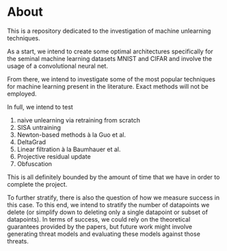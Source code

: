 # About

This is a repository dedicated to the investigation of machine unlearning techniques.  

As a start, we intend to create some optimal architectures specifically for the seminal machine learning datasets MNIST and CIFAR and involve the usage of a convolutional neural net. 

From there, we intend to investigate some of the most popular techniques for machine learning present in the literature. Exact methods will not be employed. 

In full, we intend to test  
1) naive unlearning via retraining from scratch  
2) SISA untraining 
3) Newton-based methods à la Guo et al. 
4) DeltaGrad 
5) Linear filtration à la Baumhauer et al.  
6) Projective residual update 
7) Obfuscation 

This is all definitely bounded by the amount of time that we have in order to complete the project. 

To further stratify, there is also the question of how we measure success in this case. To this end, we intend to stratify the number of datapoints we delete (or simplify down to deleting only a single datapoint or subset of datapoints). In terms of success, we could rely on the theoretical guarantees provided by the papers, but future work might involve generating threat models and evaluating these models against those threats. 


